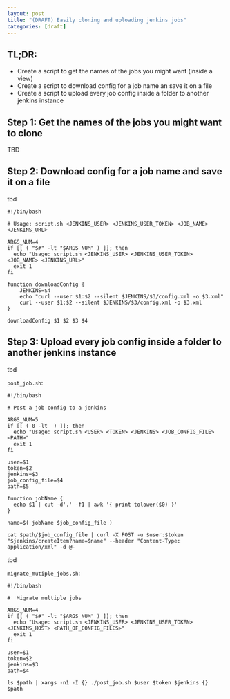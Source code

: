 ```yaml
---
layout: post
title: "(DRAFT) Easily cloning and uploading jenkins jobs"
categories: [draft]
---
```


## TL;DR:
- Create a script to get the names of the jobs you might want (inside a view)
- Create a script to download config for a job name an save it on a file
- Create a script to upload every job config inside a folder to another jenkins instance

## Step 1: Get the names of the jobs you might want to clone

TBD

## Step 2: Download config for a job name and save it on a file

tbd

```shell
#!/bin/bash

# Usage: script.sh <JENKINS_USER> <JENKINS_USER_TOKEN> <JOB_NAME> <JENKINS_URL>

ARGS_NUM=4
if [[ ( "$#" -lt "$ARGS_NUM" ) ]]; then
  echo "Usage: script.sh <JENKINS_USER> <JENKINS_USER_TOKEN> <JOB_NAME> <JENKINS_URL>"
  exit 1
fi

function downloadConfig {
    JENKINS=$4
    echo "curl --user $1:$2 --silent $JENKINS/$3/config.xml -o $3.xml"
    curl --user $1:$2 --silent $JENKINS/$3/config.xml -o $3.xml
}

downloadConfig $1 $2 $3 $4
```

## Step 3: Upload every job config inside a folder to another jenkins instance

tbd

`post_job.sh`:

```shell
#!/bin/bash

# Post a job config to a jenkins

ARGS_NUM=5
if [[ ( 0 -lt  ) ]]; then
  echo "Usage: script.sh <USER> <TOKEN> <JENKINS> <JOB_CONFIG_FILE> <PATH>"
  exit 1
fi

user=$1
token=$2
jenkins=$3
job_config_file=$4
path=$5

function jobName {
  echo $1 | cut -d'.' -f1 | awk '{ print tolower($0) }'
}

name=$( jobName $job_config_file )

cat $path/$job_config_file | curl -X POST -u $user:$token "$jenkins/createItem?name=$name" --header "Content-Type: application/xml" -d @-
```

tbd

`migrate_mutiple_jobs.sh`:

```shell
#!/bin/bash

#  Migrate multiple jobs

ARGS_NUM=4
if [[ ( "$#" -lt "$ARGS_NUM" ) ]]; then
  echo "Usage: script.sh <JENKINS_USER> <JENKINS_USER_TOKEN> <JENKINS_HOST> <PATH_OF_CONFIG_FILES>"
  exit 1
fi

user=$1
token=$2
jenkins=$3
path=$4

ls $path | xargs -n1 -I {} ./post_job.sh $user $token $jenkins {} $path
```
